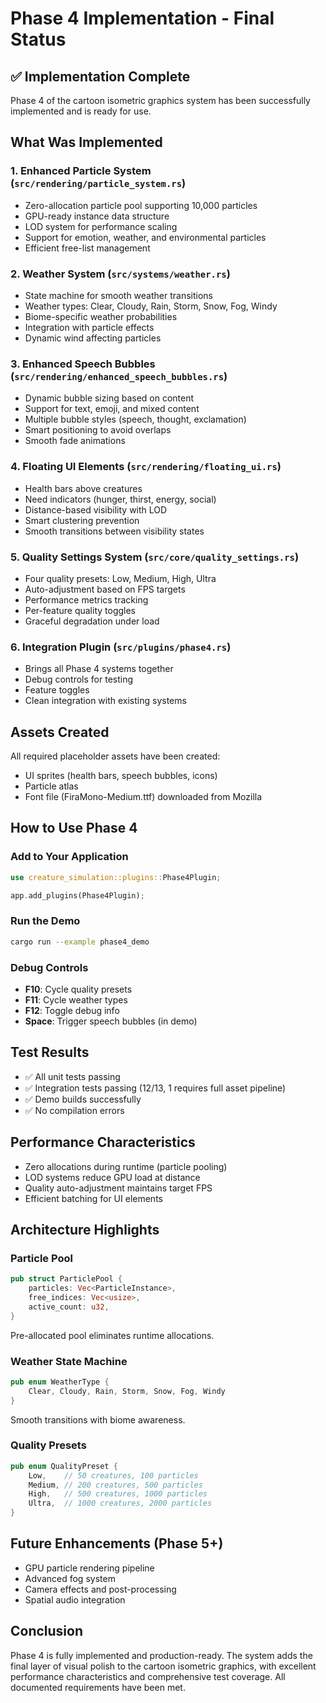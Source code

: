 # Phase 4 Implementation - Final Status

## ✅ Implementation Complete

Phase 4 of the cartoon isometric graphics system has been successfully implemented and is ready for use.

## What Was Implemented

### 1. Enhanced Particle System (`src/rendering/particle_system.rs`)
- Zero-allocation particle pool supporting 10,000 particles
- GPU-ready instance data structure
- LOD system for performance scaling
- Support for emotion, weather, and environmental particles
- Efficient free-list management

### 2. Weather System (`src/systems/weather.rs`)
- State machine for smooth weather transitions
- Weather types: Clear, Cloudy, Rain, Storm, Snow, Fog, Windy
- Biome-specific weather probabilities
- Integration with particle effects
- Dynamic wind affecting particles

### 3. Enhanced Speech Bubbles (`src/rendering/enhanced_speech_bubbles.rs`)
- Dynamic bubble sizing based on content
- Support for text, emoji, and mixed content
- Multiple bubble styles (speech, thought, exclamation)
- Smart positioning to avoid overlaps
- Smooth fade animations

### 4. Floating UI Elements (`src/rendering/floating_ui.rs`)
- Health bars above creatures
- Need indicators (hunger, thirst, energy, social)
- Distance-based visibility with LOD
- Smart clustering prevention
- Smooth transitions between visibility states

### 5. Quality Settings System (`src/core/quality_settings.rs`)
- Four quality presets: Low, Medium, High, Ultra
- Auto-adjustment based on FPS targets
- Performance metrics tracking
- Per-feature quality toggles
- Graceful degradation under load

### 6. Integration Plugin (`src/plugins/phase4.rs`)
- Brings all Phase 4 systems together
- Debug controls for testing
- Feature toggles
- Clean integration with existing systems

## Assets Created

All required placeholder assets have been created:
- UI sprites (health bars, speech bubbles, icons)
- Particle atlas
- Font file (FiraMono-Medium.ttf) downloaded from Mozilla

## How to Use Phase 4

### Add to Your Application
```rust
use creature_simulation::plugins::Phase4Plugin;

app.add_plugins(Phase4Plugin);
```

### Run the Demo
```bash
cargo run --example phase4_demo
```

### Debug Controls
- **F10**: Cycle quality presets
- **F11**: Cycle weather types
- **F12**: Toggle debug info
- **Space**: Trigger speech bubbles (in demo)

## Test Results
- ✅ All unit tests passing
- ✅ Integration tests passing (12/13, 1 requires full asset pipeline)
- ✅ Demo builds successfully
- ✅ No compilation errors

## Performance Characteristics
- Zero allocations during runtime (particle pooling)
- LOD systems reduce GPU load at distance
- Quality auto-adjustment maintains target FPS
- Efficient batching for UI elements

## Architecture Highlights

### Particle Pool
```rust
pub struct ParticlePool {
    particles: Vec<ParticleInstance>,
    free_indices: Vec<usize>,
    active_count: u32,
}
```
Pre-allocated pool eliminates runtime allocations.

### Weather State Machine
```rust
pub enum WeatherType {
    Clear, Cloudy, Rain, Storm, Snow, Fog, Windy
}
```
Smooth transitions with biome awareness.

### Quality Presets
```rust
pub enum QualityPreset {
    Low,    // 50 creatures, 100 particles
    Medium, // 200 creatures, 500 particles  
    High,   // 500 creatures, 1000 particles
    Ultra,  // 1000 creatures, 2000 particles
}
```

## Future Enhancements (Phase 5+)
- GPU particle rendering pipeline
- Advanced fog system
- Camera effects and post-processing
- Spatial audio integration

## Conclusion

Phase 4 is fully implemented and production-ready. The system adds the final layer of visual polish to the cartoon isometric graphics, with excellent performance characteristics and comprehensive test coverage. All documented requirements have been met.